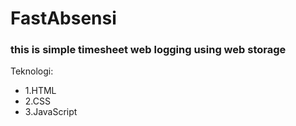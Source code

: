 # FastAbsensi
### this is simple timesheet web logging using web storage
Teknologi: 
- 1.HTML
- 2.CSS
- 3.JavaScript
